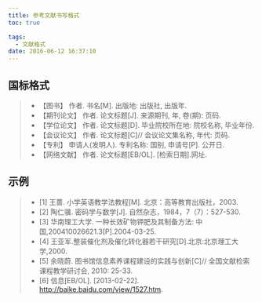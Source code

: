 ```yaml
---
title: 参考文献书写格式
toc: true

tags:
  - 文献格式
date: 2016-06-12 16:37:10
---
```


## 国标格式

> - 【图书】 作者. 书名[M]. 出版地: 出版社, 出版年.
> - 【期刊论文】 作者. 论文标题[J]. 来源期刊, 年, 卷(期): 页码.
> - 【学位论文】 作者. 论文标题[D]. 毕业院校所在地: 院校名称, 毕业年份.
> - 【会议论文】 作者. 论文标题[C]// 会议论文集名称, 年代: 页码.
> - 【专利】 申请人(发明人). 专利名称: 国别, 申请号[P]. 公开日.
> - 【网络文献】 作者. 论文标题[EB/OL]. [检索日期].网址.

<!-- more -->

## 示例

> - [1] 王蔷. 小学英语教学法教程[M]. 北京：高等教育出版社，2003.
> - [2] 陶仁骥. 密码学与数学[J]. 自然杂志，1984，7（7）：527-530.
> - [3] 华南理工大学. 一种长效矿物钾肥及其制备方法: 中国,200410026621.3[P].2004-03-25.
> - [4] 王亚军.整装催化剂及催化转化器若干研究[D].北京:北京理工大学,2000.
> - [5] 余晓蔚. 图书馆信息素养课程建设的实践与创新[C]// 全国文献检索课程教学研讨会, 2010: 25-33.
> - [6] 信息[EB/OL]. [2013-02-22]. http://baike.baidu.com/view/1527.htm.
